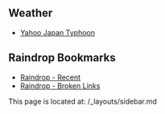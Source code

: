 
## Weather

* [Yahoo Japan Typhoon](https://typhoon.yahoo.co.jp/weather/jp/typhoon)

## Raindrop Bookmarks

* [Raindrop - Recent](https://app.raindrop.io/my/0)
* [Raindrop - Broken Links](https://app.raindrop.io/my/0/broken:true)


This page is located at: /_layouts/sidebar.md
